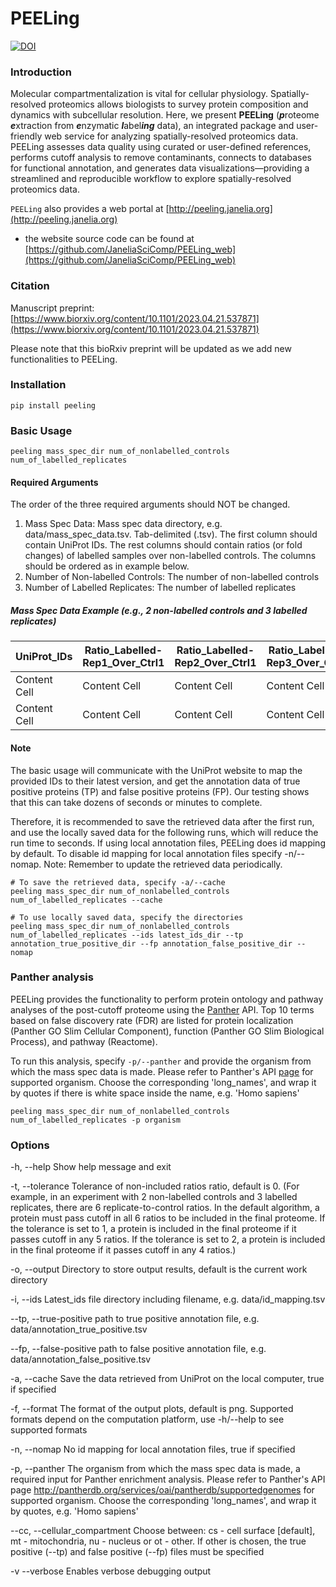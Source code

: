 # PEELing

[![DOI](https://zenodo.org/badge/545043546.svg)](https://doi.org/10.5281/zenodo.15692433)


### Introduction
Molecular compartmentalization is vital for cellular physiology. Spatially-resolved proteomics allows biologists to survey protein composition and dynamics with subcellular resolution. Here, we present **PEELing** (***p***roteome ***e***xtraction from ***e***nzymatic ***l***abel***ing*** data), an integrated package and user-friendly web service for analyzing spatially-resolved proteomics data. PEELing assesses data quality using curated or user-defined references, performs cutoff analysis to remove contaminants, connects to databases for functional annotation, and generates data visualizations—providing a streamlined and reproducible workflow to explore spatially-resolved proteomics data.

`PEELing` also provides a web portal at [http://peeling.janelia.org](http://peeling.janelia.org)
 - the website source code can be found at [https://github.com/JaneliaSciComp/PEELing_web](https://github.com/JaneliaSciComp/PEELing_web)


### Citation
Manuscript preprint: [https://www.biorxiv.org/content/10.1101/2023.04.21.537871](https://www.biorxiv.org/content/10.1101/2023.04.21.537871)

Please note that this bioRxiv preprint will be updated as we add new functionalities to PEELing.



### Installation
```
pip install peeling
```


### Basic Usage
```
peeling mass_spec_dir num_of_nonlabelled_controls num_of_labelled_replicates
```


#### Required Arguments
The order of the three required arguments should NOT be changed.
1. Mass Spec Data:    Mass spec data directory, e.g. data/mass_spec_data.tsv. Tab-delimited (.tsv). The first column should contain UniProt IDs. The rest columns should contain ratios (or fold changes) of labelled samples over non-labelled controls. The columns should be ordered as in example below.
2. Number of Non-labelled Controls:    The number of non-labelled controls
3. Number of Labelled Replicates:    The number of labelled replicates

##### Mass Spec Data Example (e.g., 2 non-labelled controls and 3 labelled replicates)
| UniProt_IDs  | Ratio_Labelled-Rep1_Over_Ctrl1 | Ratio_Labelled-Rep2_Over_Ctrl1 | Ratio_Labelled-Rep3_Over_Ctrl1 | Ratio_Labelled-Rep1_Over_Ctrl2 | Ratio_Labelled-Rep2_Over_Ctrl2 | Ratio_Labelled-Rep3_Over_Ctrl2 |
| ------------ | ------------------------------ | ------------------------------ | ------------------------------ | ------------------------------ | ------------------------------ | ------------------------------ |
| Content Cell |          Content Cell          |          Content Cell          |          Content Cell          |          Content Cell          |          Content Cell          |          Content Cell          |
| Content Cell |          Content Cell          |          Content Cell          |          Content Cell          |          Content Cell          |          Content Cell          |          Content Cell          |

#### Note
The basic usage will communicate with the UniProt website to map the provided IDs to their latest version, and get the annotation data of true positive proteins (TP) and false positive proteins (FP). Our testing shows that this can take dozens of seconds or minutes to complete.

Therefore, it is recommended to save the retrieved data after the first run, and use the locally saved data for the following runs, which will reduce the run time to seconds. If using local annotation files, PEELing does id mapping by default. To disable id mapping for local annotation files specify -n/--nomap. Note: Remember to update the retrieved data periodically.
```
# To save the retrieved data, specify -a/--cache
peeling mass_spec_dir num_of_nonlabelled_controls num_of_labelled_replicates --cache

# To use locally saved data, specify the directories
peeling mass_spec_dir num_of_nonlabelled_controls num_of_labelled_replicates --ids latest_ids_dir --tp annotation_true_positive_dir --fp annotation_false_positive_dir --nomap
```


### Panther analysis
PEELing provides the functionality to perform protein ontology and pathway analyses of the post-cutoff proteome using the [Panther](http://www.pantherdb.org/) API. Top 10 terms based on false discovery rate (FDR) are listed for protein localization (Panther GO Slim Cellular Component), function (Panther GO Slim Biological Process), and pathway (Reactome).

To run this analysis, specify `-p/--panther` and provide the organism from which the mass spec data is made. Please refer to Panther's API [page](http://pantherdb.org/services/oai/pantherdb/supportedgenomes) for supported organism. Choose the corresponding 'long_names', and wrap it by quotes if there is white space inside the name, e.g. 'Homo sapiens'
```
peeling mass_spec_dir num_of_nonlabelled_controls num_of_labelled_replicates -p organism
```


### Options
-h, --help    Show help message and exit

-t, --tolerance    Tolerance of non-included ratios ratio, default is 0. (For example, in an experiment with 2 non-labelled controls and 3 labelled replicates, there are 6 replicate-to-control ratios. In the default algorithm, a protein must pass cutoff in all 6 ratios to be included in the final proteome. If the tolerance is set to 1, a protein is included in the final proteome if it passes cutoff in any 5 ratios. If the tolerance is set to 2, a protein is included in the final proteome if it passes cutoff in any 4 ratios.) 

-o, --output    Directory to store output results, default is the current work directory

-i, --ids    Latest_ids file directory including filename, e.g. data/id_mapping.tsv

--tp, --true-positive   path to true positive annotation file, e.g. data/annotation_true_positive.tsv

--fp, --false-positive  path to false positive annotation file, e.g. data/annotation_false_positive.tsv

-a, --cache    Save the data retrieved from UniProt on the local computer, true if specified

-f, --format    The format of the output plots, default is png. Supported formats depend on the computation platform, use -h/--help to see supported formats

-n, --nomap    No id mapping for local annotation files, true if specified

-p, --panther    The organism from which the mass spec data is made, a required input for Panther enrichment analysis. Please refer to Panther's API page http://pantherdb.org/services/oai/pantherdb/supportedgenomes for supported organism. Choose the corresponding 'long_names', and wrap it by quotes, e.g. 'Homo sapiens'

--cc, --cellular_compartment    Choose between: cs - cell surface [default], mt - mitochondria, nu - nucleus or ot - other. If other is chosen, the true positive (--tp) and false positive (--fp) files must be specified

-v --verbose    Enables verbose debugging output

